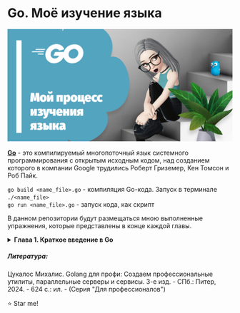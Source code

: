 # Go. Моё изучение языка

![Golang](https://raw.githubusercontent.com/BeautifulDirt/golang-study/main/golang.jpg)


**[Go](https://go.dev/)** - это компилируемый многопоточный язык системного программирования с открытым исходным кодом, над созданием которого в компании Google трудились Роберт Гриземер, Кен Томсон и Роб Пайк.

`go build <name_file>.go` - компиляция Go-кода. Запуск в терминале `./<name_file>` \
`go run <name_file>.go` - запуск кода, как скрипт

В данном репозитории будут размещаться мною выполненные упражнения, которые представлены в конце каждой главы.


<details>
  <summary><strong>Глава 1. Краткое введение в Go</strong></summary>
  
  ##### *Упражнения*
  1. Наша версия `which(1)` останавливается после нахождения первого вхождения нужного исполняемого файла. Внесите необходимые изменения в [which.go](/exercise_chapter_1/which.go), чтобы найти все возможные вхождения нужного исполняемого файла.
  2. Текущая версия [which.go](/exercise_chapter_1/which.go) обрабатывает только первый аргумент командной строки. Внесите необходимые изменения в [which.go](/exercise_chapter_1/which.go), чтобы принять переменную PATH и выполнить поиск несколько исполняемых двоичных файлов.

  ##### *Мои решения*
  1. Для того, чтобы программа [which.go](/exercise_chapter_1/which.go) вывела все возможные варианты вхождения нужного исполняемого файла, необходимо убрать оператор `return` в 26 строке.
  Код решения представлен в файле [which_remake_1.go](/exercise_chapter_1/which_remake_1.go).

  Вывод [which.go](/exercise_chapter_1/which.go):

  ```bash
  $ go run which.go which
    /usr/bin/which
  ```

  Вывод [which_remake_1.go](/exercise_chapter_1/which_remake_1.go):

  ```bash
  $ go run which.go which
    /usr/bin/which
    /bin/which
  ```

  2. Используем измененный код [which_remake_1.go](/exercise_chapter_1/which_remake_1.go) для решения данного задания. Здесь необходимо добавить новый цикл для поиска необходимых исполняемых файлов из заданного списка аргументов. Поэтому убираем присвоение аргумента к переменной `file` в 15 строке. И в 18 строке добавляем цикл `for` для перебора слайза с последующим присвоением к `file`, игнорируя первый элемент полученных программой аргументов. 
  Код решения представлен в файле [which_remake_2.go](/exercise_chapter_1/which_remake_2.go).

  Вывод [which.go](/exercise_chapter_1/which.go):

  ```bash
  $ go run which.go which
    /usr/bin/which
  ```

  Вывод [which_remake_2.go](/exercise_chapter_1/which_remake_2.go):

  ```bash
  $ go run which.go which discord
    /usr/bin/which
    /usr/bin/discord
    /bin/which
  ```

</details>

##### Литература:
Цукалос Михалис. Golang для профи: Создаем профессиональные утилиты, параллельные серверы и сервисы. 3-е изд. - СПб.: Питер, 2024. - 624 с.: ил. - (Серия "Для профессионалов")

⭐ Star me!
